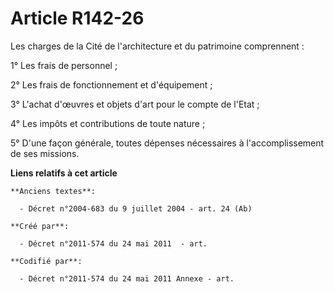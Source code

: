 # Article R142-26

Les charges de la Cité de l'architecture et du patrimoine comprennent :

1° Les frais de personnel ;

2° Les frais de fonctionnement et d'équipement ;

3° L'achat d'œuvres et objets d'art pour le compte de l'Etat ;

4° Les impôts et contributions de toute nature ;

5° D'une façon générale, toutes dépenses nécessaires à l'accomplissement de ses missions.

**Liens relatifs à cet article**

	**Anciens textes**:

	  - Décret n°2004-683 du 9 juillet 2004 - art. 24 (Ab)

	**Créé par**:

	  - Décret n°2011-574 du 24 mai 2011  - art.

	**Codifié par**:

	  - Décret n°2011-574 du 24 mai 2011 Annexe - art.
